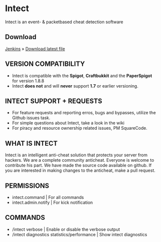 # Intect 
Intect is an event- &amp; packetbased cheat detection software



## Download
[Jenkins](https://jenkins.squarecode.de/job/Intect/job/master/) » [Download latest file](https://jenkins.squarecode.de/job/Intect/job/master/lastSuccessfulBuild/artifact/target/Intect.jar)



## VERSION COMPATIBILITY
- Intect is compatible with the **Spigot**, **Craftbukkit** and the **PaperSpigot** for version 1.8.8
- Intect **does not** and will **never** support **1.7** or earlier versioning.



## INTECT SUPPORT + REQUESTS
- For feature requests and reporting erros, bugs and bypasses, utilize the Github issues task.
- For simple questions about Intect, take a look in the wiki
- For piracy and resource ownership related issues, PM SquareCode.



## WHAT IS INTECT
Intect is an intelligent anti-cheat solution that protects your server from hackers. We are a complete community anticheat. Everyone is welcome to contribute his part. We have made the source code available on github. If you are interested in making changes to the anticheat, make a pull request.



## PERMISSIONS
- intect.command                                      | For all commands
- intect.admin.notify                                 | For kick notification



## COMMANDS
- /intect verbose                                     |  Enable or disable the verbose output
- /intect diagnostics statistics/performance          |  Show intect diagnostics
